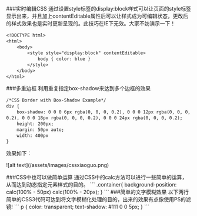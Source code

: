 ###实时编辑CSS
通过设置style标签的display:block样式可以让页面的style标签显示出来，并且加上contentEditable属性后可以让样式成为可编辑状态，更改后的样式效果也是实时更新呈现的。此技巧在IE下无效。大家不妨演示一下！
```
<!DOCTYPE html>
<html>
    <body>
        <style style="display:block" contentEditable>
            body { color: blue }
        </style>
    </body>
</html>
```
###多重边框
利用重复指定box-shadow来达到多个边框的效果
```
/*CSS Border with Box-Shadow Example*/
div {
    box-shadow: 0 0 0 6px rgba(0, 0, 0, 0.2), 0 0 0 12px rgba(0, 0, 0, 0.2), 0 0 0 18px rgba(0, 0, 0, 0.2), 0 0 0 24px rgba(0, 0, 0, 0.2);
    height: 200px;
    margin: 50px auto;
    width: 400px
}
```
效果如下：
<p>![alt text](/assets/images/cssxiaoguo.png)</p>
###CSS中也可以做简单运算
通过CSS中的calc方法可以进行一些简单的运算，从而达到动态指定元素样式的目的。
```
.container{
    background-position: calc(100% - 50px) calc(100% - 20px);
}
```
###简单的文字模糊效果
以下两行简单的CSS3代码可达到将文字模糊化处理的目的，出来的效果有点像使用PS的滤镜!
```
p {
    color: transparent;
    text-shadow: #111 0 0 5px;
}
```